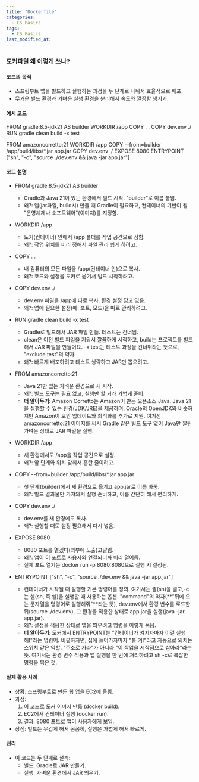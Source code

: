 ```yaml
---
title: "Dockerfile"
categories:
  - CS Basics
tags:
  - CS Basics
last_modified_at: 
---
```


### 도커파일 왜 이렇게 쓰나?

####  코드의 목적
- 스프링부트 앱을 빌드하고 실행하는 과정을 두 단계로 나눠서 효율적으로 배포.  
- 무거운 빌드 환경과 가벼운 실행 환경을 분리해서 속도와 깔끔함 챙기기.

#### 예시 코드
FROM gradle:8.5-jdk21 AS builder
WORKDIR /app
COPY . .
COPY dev.env ./
RUN gradle clean build -x test

FROM amazoncorretto:21
WORKDIR /app
COPY --from=builder /app/build/libs/*.jar app.jar
COPY dev.env ./
EXPOSE 8080
ENTRYPOINT ["sh", "-c", "source ./dev.env && java -jar app.jar"]

#### 코드 설명
- FROM gradle:8.5-jdk21 AS builder  
  - Gradle과 Java 21이 있는 환경에서 빌드 시작. "builder"로 이름 붙임.  
  - 왜?: 앱(jar파일, build시) 만들 때 Gradle이 필요하고, 컨테이너의 기반이 될 "운영체제나 소프트웨어"(이미지)를 지정함.

- WORKDIR /app  
  - 도커(컨테이너) 안에서 /app 폴더를 작업 공간으로 정함.  
  - 왜?: 작업 위치를 미리 정해서 파일 관리 쉽게 하려고.

- COPY . .  
  - 내 컴퓨터의 모든 파일을 /app(컨테이너 안)으로 복사.  
  - 왜?: 코드와 설정을 도커로 옮겨서 빌드 시작하려고.

- COPY dev.env ./  
  - dev.env 파일을 /app에 따로 복사. 환경 설정 담고 있음.  
  - 왜?: 앱에 필요한 설정(예: 포트, 모드)을 따로 관리하려고.

- RUN gradle clean build -x test  
  - Gradle로 빌드해서 JAR 파일 만듦. 테스트는 건너뜀.
  - clean은 이전 빌드 파일을 지워서 깔끔하게 시작하고, build는 프로젝트를 빌드해서 JAR 파일을 만들어요. -x test는 테스트 과정을 건너뛰라는 뜻으로, "exclude test"의 약자.  
  - 왜?: 빠르게 배포하려고 테스트 생략하고 JAR만 뽑으려고.

- FROM amazoncorretto:21  
  - Java 21만 있는 가벼운 환경으로 새 시작.  
  - 왜?: 빌드 도구는 필요 없고, 실행만 할 거라 가볍게 준비.
  - **더 알아두기**: Amazon Corretto는 Amazon이 만든 오픈소스 Java. Java 21을 실행할 수 있는 환경(JDK/JRE)을 제공하며, Oracle의 OpenJDK와 비슷하지만 Amazon이 보안 업데이트와 최적화를 추가로 지원. 여기선 amazoncorretto:21 이미지를 써서 Gradle 같은 빌드 도구 없이 Java만 깔린 가벼운 상태로 JAR 파일을 실행. 

- WORKDIR /app  
  - 새 환경에서도 /app을 작업 공간으로 설정.  
  - 왜?: 앞 단계와 위치 맞춰서 혼란 줄이려고.

- COPY --from=builder /app/build/libs/*.jar app.jar  
  - 첫 단계(builder)에서 새 환경으로 옮기고 app.jar로 이름 바꿈.  
  - 왜?: 빌드 결과물만 가져와서 실행 준비하고, 이름 간단히 해서 편리하게.

- COPY dev.env ./  
  - dev.env를 새 환경에도 복사.  
  - 왜?: 실행할 때도 설정 필요해서 다시 넣음.

- EXPOSE 8080  
  - 8080 포트를 열겠다(외부에 노출)고알림.  
  - 왜?: 앱이 이 포트로 사용자와 연결되니까 미리 열어둠.
  - 실제 포트 열기는 docker run -p 8080:8080으로 실행 시 결정됨.

- ENTRYPOINT ["sh", "-c", "source ./dev.env && java -jar app.jar"]  
  - 컨테이너가 시작될 때 실행할 기본 명령어를 정의. 여기서는 셸(sh)을 열고,-c는 셸(sh, 즉 쉘)을 실행할 때 사용하는 옵션. "command"의 약자(**"뒤에 오는 문자열을 명령어로 실행해줘"**라는 뜻), dev.env에서 환경 변수를 로드한 뒤(source ./dev.env), 그 환경을 적용한 상태로 app.jar을 실행(java -jar app.jar).  
  - 왜?: 설정을 적용한 상태로 앱을 띄우려고 명령을 이렇게 묶음.  
  - **더 알아두기**: 도커에서 ENTRYPOINT는 "컨테이너가 켜지자마자 이걸 실행해!"라는 명령어. 비유하자면, 집에 들어가자마자 "불 켜!"라고 자동으로 외치는 스위치 같은 역할. "주소로 가라"가 아니라 "이 작업을 시작점으로 삼아라"라는 뜻. 여기서는 환경 변수 적용과 앱 실행을 한 번에 처리하려고 sh -c로 복잡한 명령을 묶은 것. 

#### 실제 활용 사례
- 상황: 스프링부트로 만든 웹 앱을 EC2에 올림.  
- 과정:  
  1. 이 코드로 도커 이미지 만듦 (docker build).  
  2. EC2에서 컨테이너 실행 (docker run).  
  3. 결과: 8080 포트로 앱이 사용자에게 보임.  
- 장점: 빌드는 무겁게 해서 꼼꼼히, 실행은 가볍게 해서 빠르게.

#### 정리
- 이 코드는 두 단계로 설계:  
  - 빌드: Gradle로 JAR 만들기.  
  - 실행: 가벼운 환경에서 JAR 띄우기.  